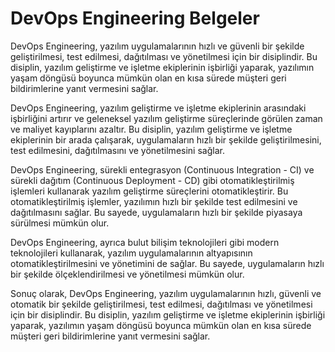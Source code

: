 # DevOps Engineering Belgeler

DevOps Engineering, yazılım uygulamalarının hızlı ve güvenli bir şekilde geliştirilmesi, test edilmesi, dağıtılması ve yönetilmesi için bir disiplindir. Bu disiplin, yazılım geliştirme ve işletme ekiplerinin işbirliği yaparak, yazılımın yaşam döngüsü boyunca mümkün olan en kısa sürede müşteri geri bildirimlerine yanıt vermesini sağlar.

DevOps Engineering, yazılım geliştirme ve işletme ekiplerinin arasındaki işbirliğini artırır ve geleneksel yazılım geliştirme süreçlerinde görülen zaman ve maliyet kayıplarını azaltır. Bu disiplin, yazılım geliştirme ve işletme ekiplerinin bir arada çalışarak, uygulamaların hızlı bir şekilde geliştirilmesini, test edilmesini, dağıtılmasını ve yönetilmesini sağlar.

DevOps Engineering, sürekli entegrasyon (Continuous Integration - CI) ve sürekli dağıtım (Continuous Deployment - CD) gibi otomatikleştirilmiş işlemleri kullanarak yazılım geliştirme süreçlerini otomatikleştirir. Bu otomatikleştirilmiş işlemler, yazılımın hızlı bir şekilde test edilmesini ve dağıtılmasını sağlar. Bu sayede, uygulamaların hızlı bir şekilde piyasaya sürülmesi mümkün olur.

DevOps Engineering, ayrıca bulut bilişim teknolojileri gibi modern teknolojileri kullanarak, yazılım uygulamalarının altyapısının otomatikleştirilmesini ve yönetimini de sağlar. Bu sayede, uygulamaların hızlı bir şekilde ölçeklendirilmesi ve yönetilmesi mümkün olur.

Sonuç olarak, DevOps Engineering, yazılım uygulamalarının hızlı, güvenli ve otomatik bir şekilde geliştirilmesi, test edilmesi, dağıtılması ve yönetilmesi için bir disiplindir. Bu disiplin, yazılım geliştirme ve işletme ekiplerinin işbirliği yaparak, yazılımın yaşam döngüsü boyunca mümkün olan en kısa sürede müşteri geri bildirimlerine yanıt vermesini sağlar.

